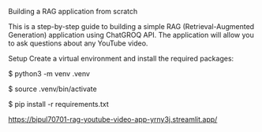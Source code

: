 Building a RAG application from scratch

This is a step-by-step guide to building a simple RAG (Retrieval-Augmented Generation) application using ChatGROQ API. The application will allow you to ask questions about any YouTube video.

Setup
Create a virtual environment and install the required packages:

$ python3 -m venv .venv

$ source .venv/bin/activate

$ pip install -r requirements.txt


https://bipul70701-rag-youtube-video-app-yrny3j.streamlit.app/

